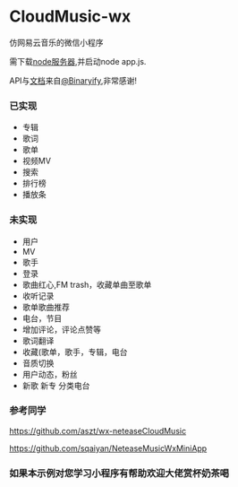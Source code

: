 # CloudMusic-wx

仿网易云音乐的微信小程序

需下载[node服务器](https://github.com/Binaryify/NeteaseCloudMusicApi),并启动node app.js.

API与[文档](https://binaryify.github.io/NeteaseCloudMusicApi/#/)来自[@Binaryify](https://github.com/Binaryify),非常感谢!

### 已实现

* 专辑
* 歌词
* 歌单
* 视频MV
* 搜索
* 排行榜
* 播放条

### 未实现

* 用户
* MV
* 歌手
* 登录
* 歌曲红心,FM trash，收藏单曲至歌单
* 收听记录
* 歌单歌曲推荐
* 电台，节目
* 增加评论，评论点赞等 
* 歌词翻译
* 收藏(歌单，歌手，专辑，电台
* 音质切换
* 用户动态，粉丝
* 新歌 新专 分类电台


### 参考同学

https://github.com/aszt/wx-neteaseCloudMusic

https://github.com/sqaiyan/NeteaseMusicWxMiniApp





### 如果本示例对您学习小程序有帮助欢迎大佬赏杯奶茶喝


